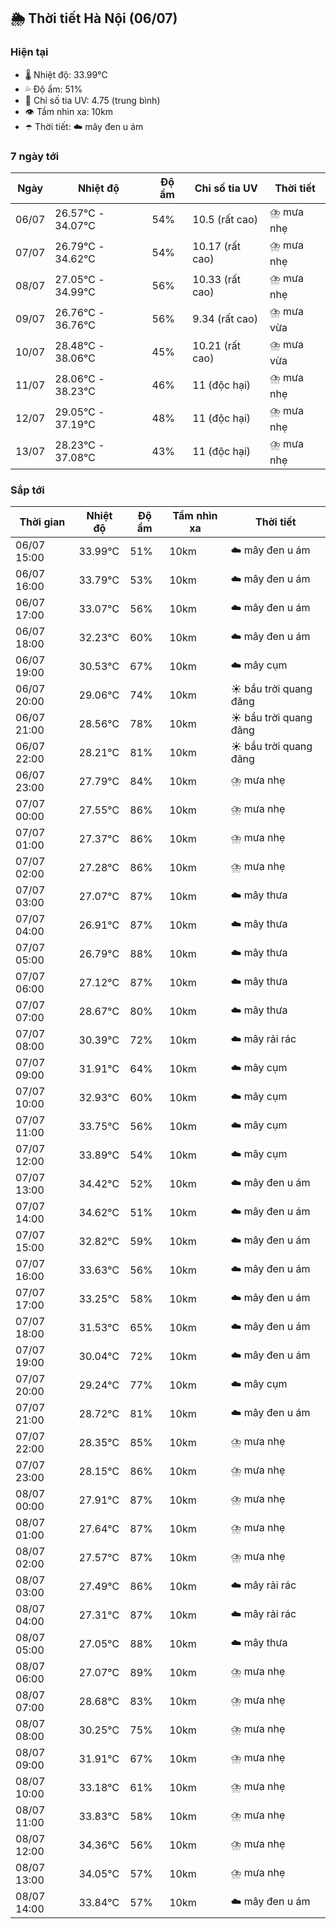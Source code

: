 ## 🌦️ Thời tiết Hà Nội (06/07)

### Hiện tại

- 🌡️ Nhiệt độ: 33.99℃
- 💦 Độ ẩm: 51%
- 🌟 Chỉ số tia UV: 4.75 (trung bình)
- 👁️ Tầm nhìn xa: 10km
- ☂️ Thời tiết: ☁️ mây đen u ám

### 7 ngày tới

| Ngày | Nhiệt độ | Độ ẩm | Chỉ số tia UV | Thời tiết |
| --- | --- | --- | --- | --- |
| 06/07 | 26.57℃ - 34.07℃ | 54% | 10.5 (rất cao) | ⛈️ mưa nhẹ |
| 07/07 | 26.79℃ - 34.62℃ | 54% | 10.17 (rất cao) | ⛈️ mưa nhẹ |
| 08/07 | 27.05℃ - 34.99℃ | 56% | 10.33 (rất cao) | ⛈️ mưa nhẹ |
| 09/07 | 26.76℃ - 36.76℃ | 56% | 9.34 (rất cao) | ⛈️ mưa vừa |
| 10/07 | 28.48℃ - 38.06℃ | 45% | 10.21 (rất cao) | ⛈️ mưa vừa |
| 11/07 | 28.06℃ - 38.23℃ | 46% | 11 (độc hại) | ⛈️ mưa nhẹ |
| 12/07 | 29.05℃ - 37.19℃ | 48% | 11 (độc hại) | ⛈️ mưa nhẹ |
| 13/07 | 28.23℃ - 37.08℃ | 43% | 11 (độc hại) | ⛈️ mưa nhẹ |

### Sắp tới

| Thời gian | Nhiệt độ | Độ ẩm | Tầm nhìn xa | Thời tiết |
| --- | --- | --- | --- | --- |
| 06/07 15:00 | 33.99℃ | 51% | 10km | ☁️ mây đen u ám |
| 06/07 16:00 | 33.79℃ | 53% | 10km | ☁️ mây đen u ám |
| 06/07 17:00 | 33.07℃ | 56% | 10km | ☁️ mây đen u ám |
| 06/07 18:00 | 32.23℃ | 60% | 10km | ☁️ mây đen u ám |
| 06/07 19:00 | 30.53℃ | 67% | 10km | ☁️ mây cụm |
| 06/07 20:00 | 29.06℃ | 74% | 10km | ☀️ bầu trời quang đãng |
| 06/07 21:00 | 28.56℃ | 78% | 10km | ☀️ bầu trời quang đãng |
| 06/07 22:00 | 28.21℃ | 81% | 10km | ☀️ bầu trời quang đãng |
| 06/07 23:00 | 27.79℃ | 84% | 10km | ⛈️ mưa nhẹ |
| 07/07 00:00 | 27.55℃ | 86% | 10km | ⛈️ mưa nhẹ |
| 07/07 01:00 | 27.37℃ | 86% | 10km | ⛈️ mưa nhẹ |
| 07/07 02:00 | 27.28℃ | 86% | 10km | ⛈️ mưa nhẹ |
| 07/07 03:00 | 27.07℃ | 87% | 10km | ☁️ mây thưa |
| 07/07 04:00 | 26.91℃ | 87% | 10km | ☁️ mây thưa |
| 07/07 05:00 | 26.79℃ | 88% | 10km | ☁️ mây thưa |
| 07/07 06:00 | 27.12℃ | 87% | 10km | ☁️ mây thưa |
| 07/07 07:00 | 28.67℃ | 80% | 10km | ☁️ mây thưa |
| 07/07 08:00 | 30.39℃ | 72% | 10km | ☁️ mây rải rác |
| 07/07 09:00 | 31.91℃ | 64% | 10km | ☁️ mây cụm |
| 07/07 10:00 | 32.93℃ | 60% | 10km | ☁️ mây cụm |
| 07/07 11:00 | 33.75℃ | 56% | 10km | ☁️ mây cụm |
| 07/07 12:00 | 33.89℃ | 54% | 10km | ☁️ mây cụm |
| 07/07 13:00 | 34.42℃ | 52% | 10km | ☁️ mây đen u ám |
| 07/07 14:00 | 34.62℃ | 51% | 10km | ☁️ mây đen u ám |
| 07/07 15:00 | 32.82℃ | 59% | 10km | ☁️ mây đen u ám |
| 07/07 16:00 | 33.63℃ | 56% | 10km | ☁️ mây đen u ám |
| 07/07 17:00 | 33.25℃ | 58% | 10km | ☁️ mây đen u ám |
| 07/07 18:00 | 31.53℃ | 65% | 10km | ☁️ mây đen u ám |
| 07/07 19:00 | 30.04℃ | 72% | 10km | ☁️ mây đen u ám |
| 07/07 20:00 | 29.24℃ | 77% | 10km | ☁️ mây cụm |
| 07/07 21:00 | 28.72℃ | 81% | 10km | ☁️ mây đen u ám |
| 07/07 22:00 | 28.35℃ | 85% | 10km | ⛈️ mưa nhẹ |
| 07/07 23:00 | 28.15℃ | 86% | 10km | ⛈️ mưa nhẹ |
| 08/07 00:00 | 27.91℃ | 87% | 10km | ⛈️ mưa nhẹ |
| 08/07 01:00 | 27.64℃ | 87% | 10km | ⛈️ mưa nhẹ |
| 08/07 02:00 | 27.57℃ | 87% | 10km | ⛈️ mưa nhẹ |
| 08/07 03:00 | 27.49℃ | 86% | 10km | ☁️ mây rải rác |
| 08/07 04:00 | 27.31℃ | 87% | 10km | ☁️ mây rải rác |
| 08/07 05:00 | 27.05℃ | 88% | 10km | ☁️ mây thưa |
| 08/07 06:00 | 27.07℃ | 89% | 10km | ⛈️ mưa nhẹ |
| 08/07 07:00 | 28.68℃ | 83% | 10km | ⛈️ mưa nhẹ |
| 08/07 08:00 | 30.25℃ | 75% | 10km | ⛈️ mưa nhẹ |
| 08/07 09:00 | 31.91℃ | 67% | 10km | ⛈️ mưa nhẹ |
| 08/07 10:00 | 33.18℃ | 61% | 10km | ⛈️ mưa nhẹ |
| 08/07 11:00 | 33.83℃ | 58% | 10km | ⛈️ mưa nhẹ |
| 08/07 12:00 | 34.36℃ | 56% | 10km | ⛈️ mưa nhẹ |
| 08/07 13:00 | 34.05℃ | 57% | 10km | ⛈️ mưa nhẹ |
| 08/07 14:00 | 33.84℃ | 57% | 10km | ☁️ mây đen u ám |
